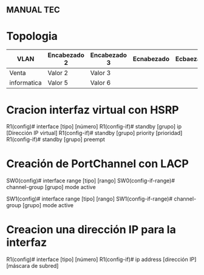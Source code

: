 ## MANUAL TEC


# Topologia





|     VLAN     | Encabezado 2 | Encabezado 3 | Ecnabezado | Ecbaezado | boludooo | sfksjfls | fsfsfsfs | fsfssdfs |
|--------------|--------------|--------------|------------|-----------|----------|----------|----------|----------|         
| Venta     | Valor 2      | Valor 3      |            |           |          |          |          |          |
| informatica     | Valor 5      | Valor 6      |            |           |          |          |          |          |


#  Cracion interfaz virtual con HSRP
  
  R1(config)# interface [tipo] [número]
  R1(config-if)# standby [grupo] ip [Dirección IP virtual]
  R1(config-if)# standby [grupo] priority [prioridad]
  R1(config-if)# standby [grupo] preempt


#  Creación de PortChannel con LACP
  
  SW0(config)# interface range [tipo] [rango]
  SW0(config-if-range)# channel-group [grupo] mode active

  SW1(config)# interface range [tipo] [rango]
  SW1(config-if-range)# channel-group [grupo] mode active

# Creacion una dirección IP para la interfaz
  
  R1(config)# interface [tipo] [número]
  R1(config-if)# ip address [dirección IP] [máscara de subred]